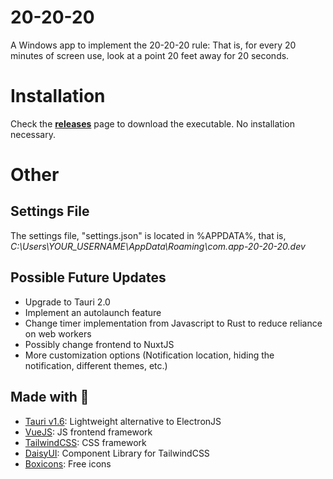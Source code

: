 # 20-20-20
A Windows app to implement the 20-20-20 rule: That is, for every 20 minutes of screen use, look at a point 20 feet away for 20 seconds.

# Installation

Check the **[releases]()** page to download the executable. No installation necessary.

# Other

## Settings File
The settings file, "settings.json" is located in %APPDATA%, that is, *C:\Users\YOUR_USERNAME\AppData\Roaming\com.app-20-20-20.dev*

## Possible Future Updates
- Upgrade to Tauri 2.0
- Implement an autolaunch feature
- Change timer implementation from Javascript to Rust to reduce reliance on web workers
- Possibly change frontend to NuxtJS
- More customization options (Notification location, hiding the notification, different themes, etc.)

## Made with 🚀
- [Tauri v1.6](https://tauri.app): Lightweight alternative to ElectronJS
- [VueJS](https://vuejs.org): JS frontend framework
- [TailwindCSS](https://tailwindcss.com): CSS framework
- [DaisyUI](https://daisyui.com): Component Library for TailwindCSS
- [Boxicons](https://boxicons.com): Free icons